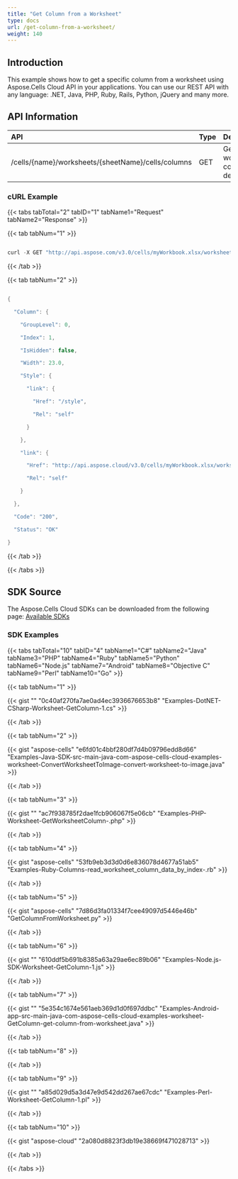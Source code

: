 ```yaml
---
title: "Get Column from a Worksheet"
type: docs
url: /get-column-from-a-worksheet/
weight: 140
---
```


## **Introduction**
This example shows how to get a specific column from a worksheet using Aspose.Cells Cloud API in your applications. You can use our REST API with any language: .NET, Java, PHP, Ruby, Rails, Python, jQuery and many more.
## **API Information**

|**API**|**Type**|**Description**|**Resource Link**|
| :- | :- | :- | :- |
|/cells/{name}/worksheets/{sheetName}/cells/columns|GET|Get worksheet columns description|[GetWorksheetColumns](https://apireference.aspose.cloud/cells/#/Cells/GetWorksheetColumns)|
### **cURL Example**
{{< tabs tabTotal="2" tabID="1" tabName1="Request" tabName2="Response" >}}

{{< tab tabNum="1" >}}

```java

curl -X GET "http://api.aspose.com/v3.0/cells/myWorkbook.xlsx/worksheets/Sheet1/cells/columns/1?appSID=xxxx&signature=xxxx" -H "Content-Type: application/json" -H "Accept: application/json"

```

{{< /tab >}}

{{< tab tabNum="2" >}}

```java

{

  "Column": {

    "GroupLevel": 0,

    "Index": 1,

    "IsHidden": false,

    "Width": 23.0,

    "Style": {

      "link": {

        "Href": "/style",

        "Rel": "self"

      }

    },

    "link": {

      "Href": "http://api.aspose.cloud/v3.0/cells/myWorkbook.xlsx/worksheets/Sheet1/cells/columns/1",

      "Rel": "self"

    }

  },

  "Code": "200",

  "Status": "OK"

}

```

{{< /tab >}}

{{< /tabs >}}
## **SDK Source**
The Aspose.Cells Cloud SDKs can be downloaded from the following page: [Available SDKs](/cells/available-sdks/)
### **SDK Examples**
{{< tabs tabTotal="10" tabID="4" tabName1="C#" tabName2="Java" tabName3="PHP" tabName4="Ruby" tabName5="Python" tabName6="Node.js" tabName7="Android" tabName8="Objective C" tabName9="Perl" tabName10="Go" >}}

{{< tab tabNum="1" >}}

{{< gist "" "0c40af270fa7ae0ad4ec3936676653b8" "Examples-DotNET-CSharp-Worksheet-GetColumn-1.cs" >}}

{{< /tab >}}

{{< tab tabNum="2" >}}

{{< gist "aspose-cells" "e6fd01c4bbf280df7d4b09796edd8d66" "Examples-Java-SDK-src-main-java-com-aspose-cells-cloud-examples-worksheet-ConvertWorksheetToImage-convert-worksheet-to-image.java" >}}

{{< /tab >}}

{{< tab tabNum="3" >}}

{{< gist "" "ac7f938785f2dae1fcb906067f5e06cb" "Examples-PHP-Worksheet-GetWorksheetColumn-.php" >}}

{{< /tab >}}

{{< tab tabNum="4" >}}

{{< gist "aspose-cells" "53fb9eb3d3d0d6e836078d4677a51ab5" "Examples-Ruby-Columns-read_worksheet_column_data_by_index-.rb" >}}

{{< /tab >}}

{{< tab tabNum="5" >}}

{{< gist "aspose-cells" "7d86d3fa01334f7cee49097d5446e46b" "GetColumnFromWorksheet.py" >}}

{{< /tab >}}

{{< tab tabNum="6" >}}

{{< gist "" "610ddf5b691b8385a63a29ae6ec89b06" "Examples-Node.js-SDK-Worksheet-GetColumn-1.js" >}}

{{< /tab >}}

{{< tab tabNum="7" >}}

{{< gist "" "5e354c1674e561aeb369d1d0f697ddbc" "Examples-Android-app-src-main-java-com-aspose-cells-cloud-examples-worksheet-GetColumn-get-column-from-worksheet.java" >}}

{{< /tab >}}

{{< tab tabNum="8" >}}

{{< /tab >}}

{{< tab tabNum="9" >}}

{{< gist "" "a85d029d5a3d47e9d542dd267ae67cdc" "Examples-Perl-Worksheet-GetColumn-1.pl" >}}

{{< /tab >}}

{{< tab tabNum="10" >}}

{{< gist "aspose-cloud" "2a080d8823f3db19e38669f471028713" >}}

{{< /tab >}}

{{< /tabs >}}
